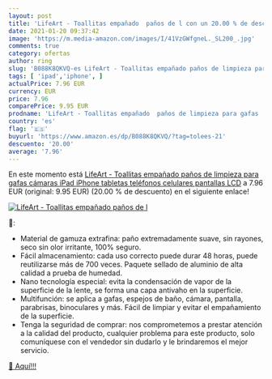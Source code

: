 ```yaml
---
layout: post
title: 'LifeArt - Toallitas empañado  paños de l con un 20.00 % de descuento'
date: 2021-01-20 09:37:42
image: 'https://m.media-amazon.com/images/I/41VzGWfgneL._SL200_.jpg'
comments: true
category: ofertas
author: ring
slug: 'B088K8QKVQ-es LifeArt - Toallitas empañado paños de limpieza para gafas...'
tags: [ 'ipad','iphone', ]
actualPrice: 7.96 EUR
currency: EUR
price: 7.96
comparePrice: 9.95 EUR
prodname: 'LifeArt - Toallitas empañado  paños de limpieza para gafas  cámaras  iPad  iPhone  tabletas  teléfonos celulares  pantallas LCD'
country: 'es'
flag: '🇪🇸'
buyurl: 'https://www.amazon.es/dp/B088K8QKVQ/?tag=tolees-21'
descuento: '20.00'
average: '7.96'
---
```


En este momento está [LifeArt - Toallitas empañado  paños de limpieza para gafas  cámaras  iPad  iPhone  tabletas  teléfonos celulares  pantallas LCD](https://www.amazon.es/dp/B088K8QKVQ/?tag=tolees-21) a 7.96 EUR (original: 9.95 EUR) (20.00 %  de descuento) en el siguiente enlace!

[![LifeArt - Toallitas empañado  paños de l](https://m.media-amazon.com/images/I/41VzGWfgneL._SL200_.jpg)](https://www.amazon.es/dp/B088K8QKVQ/?tag=tolees-21)

🔎:

- Material de gamuza extrafina: paño extremadamente suave, sin rayones, seco sin olor irritante, 100% seguro.
- Fácil almacenamiento: cada uso correcto puede durar 48 horas, puede reutilizarse más de 700 veces. Paquete sellado de aluminio de alta calidad a prueba de humedad.
- Nano tecnología especial: evita la condensación de vapor de la superficie de la lente, se forma una capa antivaho en la superficie.
- Multifunción: se aplica a gafas, espejos de baño, cámara, pantalla, parabrisas, binoculares y más. Fácil de limpiar y evitar el empañamiento de la superficie.
- Tenga la seguridad de comprar: nos comprometemos a prestar atención a la calidad del producto, cualquier problema para este producto, solo comuníquese con el vendedor sin dudarlo y le brindaremos el mejor servicio.

[🛒 Aquí!!!](https://www.amazon.es/dp/B088K8QKVQ/?tag=tolees-21)
